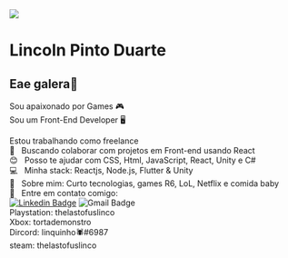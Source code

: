 <img width="auto" src="https://store.ubi.com/on/demandware.static/-/Sites-masterCatalog/default/dw8438ab5a/images/pdpbanner/56c494ad88a7e300458b4d44.jpg">

# Lincoln Pinto Duarte

## Eae galera👋
Sou apaixonado por Games 🎮 <br/>
Sou um Front-End Developer 🖥️

 Estou trabalhando como freelance 
 <br/> :purple_heart: &nbsp; Buscando colaborar com projetos em Front-end usando React
 <br/> :blush: &nbsp; Posso te ajudar com CSS, Html, JavaScript, React, Unity e C#
 <br/> :computer: &nbsp; Minha stack: Reactjs, Node.js, Flutter & Unity
 <br/> 💬  &nbsp; Sobre mim: Curto tecnologias, games R6, LoL, Netflix e comida baby
 <br/> :email: &nbsp; Entre em contato comigo:
 <br/>
 [![Linkedin Badge](https://img.shields.io/badge/-LincolnDuarte-blue?style=flat-square&logo=Linkedin&logoColor=white&link=https://www.linkedin.com/in/lincoln-duarte-39438815a/)](https://www.linkedin.com/in/lincoln-duarte-39438815a/) 
![Gmail Badge](https://img.shields.io/badge/-lincolnskyrim_99@hotmail.com-c14438?style=flat-square&logo=Gmail&logoColor=white&link=mailto:lincolnskyrim_99@hotmail.com)
<br/>
Playstation: thelastofuslinco
<br/>
Xbox: tortademonstro
<br/>
Dircord: linquinho🕷#6987
<br/>
steam: thelastofuslinco

